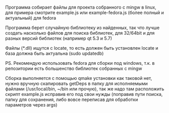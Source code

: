 Программа собирает файлы для проекта собранного с mingw в linux, для примера смотрите example.js или example-fedora.js (более полный и актуальный) для fedora

Программа берет случайную библиотеку из найденных, так что лучше создать насколько файлов для поиска библиотек, для 32/64bit и для разных версий библиотек (например qt 5.3 и 5.7)

Файлы (*.dll) ищутся с locate, то есть должен быть установлен locate и база должна быть актуальна (sudo updatedb)

PS. Рекомендую использовать fedora для сборки под windows, т.к. в репозитории есть большенство библиотек собранных с mingw

Сборка выполняется с помощью qmake
установки как таковой нет, нужно вручную скапировать getDeps в папку для исполняемыми файлами (/usr/local/bin, ~/bin или прочую), так же надо там расположить скрипт example.js исправив его под свои нужды (поправив пути поиска, папку для сохранения, либо вовсе переписав для обработки параметров через args)
